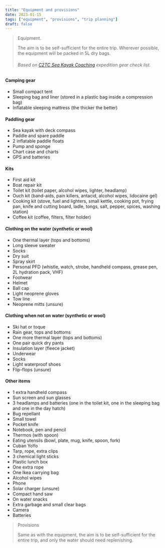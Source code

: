 ```yaml
---
title: "Equipment and provisions"
date: 2023-01-15
tags: ["equipment", "provisions", "trip planning"]
draft: false
---
```


> Equipment.
>
> The aim is to be self-sufficient for the entire trip. Wherever possible, the equipment will be packed in 5L dry bags.
>
> ###### Based on [C2TC Sea Kayak Coaching](https://committed2thecore.com/) expedition gear check list.

#### Camping gear

-   Small compact tent
-   Sleeping bag and liner (stored in a plastic bag inside a compression bag)
-   Inflatable sleeping mattress (the thicker the better)

#### Paddling gear

-   Sea kayak with deck compass
-   Paddle and spare paddle
-   2 inflatable paddle floats
-   Pump and sponge
-   Chart case and charts
-   GPS and batteries

#### Kits

-   First aid kit
-   Boat repair kit
-   Toilet kit (toilet paper, alcohol wipes, lighter, headlamp)
-   Ouch kit (band-aids, pain killers, antacid, alcohol wipes, lidocaine gel)
-   Cooking kit (stove, fuel and lighters, small kettle, cooking pot, frying pan, knife and cutting board, ladle, tongs, salt, pepper, spices, washing station)
-   Coffee kit (coffee, filters, filter holder)

#### Clothing on the water (synthetic or wool)

-   One thermal layer (tops and bottoms)
-   Long sleeve sweater
-   Socks
-   Dry suit
-   Spray skirt
-   Personal PFD (whistle, watch, strobe, handheld compass, grease pen, 2L hydration pack, VHF)
-   Footwear
-   Helmet
-   Ball cap
-   Light neoprene gloves
-   Tow line
-   Neoprene mitts (unsure)

#### Clothing when not on water (synthetic or wool)

-   Ski hat or toque
-   Rain gear, tops and bottoms
-   One more thermal layer (tops and bottoms)
-   One pair quick dry pants
-   Insulation layer (fleece jacket)
-   Underwear
-   Socks
-   Light waterproof shoes
-   Flip-flops (unsure)

#### Other items

-   1 extra handheld compass
-   Sun screen and sun glasses
-   3 headlamps and batteries (one in the toilet kit, one in the sleeping bag and one in the day hatch)
-   Bug repellant
-   Small towel
-   Pocket knife
-   Notebook, pen and pencil
-   Thermos (with spoon)
-   Eating utensils (bowl, plate, mug, knife, spoon, fork)
-   Cuban YoYo
-   Tarp, rope, extra clips
-   3 chemical light sticks
-   Plastic lunch box
-   One extra rope
-   One Ikea carrying bag
-   Alcohol wipes
-   Phone
-   Solar charger (unsure)
-   Compact hand saw
-   On water snacks
-   Extra garbage and small clear bags
-   Camera
-   Batteries

> Provisions
>
> Same as with the equipment, the aim is to be self-sufficient for the entire trip, and only the water should need replenishing.
